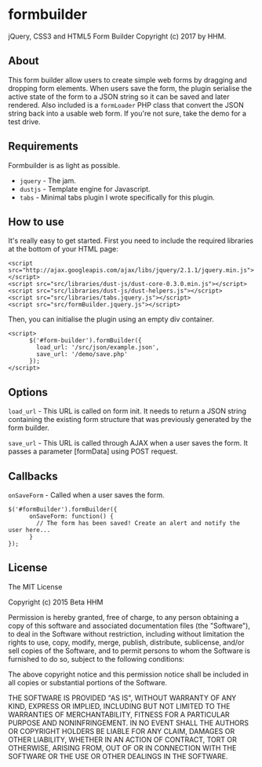 formbuilder
===========

jQuery, CSS3 and HTML5 Form Builder Copyright (c) 2017 by HHM. 



## About

This form builder allow users to create simple web forms by dragging and dropping form elements. When users save the form, the plugin serialise the active state of the form to a JSON string so it can be saved and later rendered. Also included is a `formLoader` PHP class that convert the JSON string back into a usable web form. If you're not sure, take the demo for a test drive.

## Requirements

Formbuilder is as light as possible.

* `jquery` - The jam.
* `dustjs` - Template engine for Javascript.
* `tabs` - Minimal tabs plugin I wrote specifically for this plugin. 

## How to use

It's really easy to get started. First you need to include the required libraries at the bottom of your HTML page:

```
<script src="http://ajax.googleapis.com/ajax/libs/jquery/2.1.1/jquery.min.js"></script>
<script src="src/libraries/dust-js/dust-core-0.3.0.min.js"></script>
<script src="src/libraries/dust-js/dust-helpers.js"></script>
<script src="src/libraries/tabs.jquery.js"></script>
<script src="src/formBuilder.jquery.js"></script>
```

Then, you can initialise the plugin using an empty div container.

```
<script>
      $('#form-builder').formBuilder({
        load_url: '/src/json/example.json',
        save_url: '/demo/save.php'
      });
</script>
```

## Options

`load_url` - This URL is called on form init. It needs to return a JSON string containing the existing form structure that was previously generated by the form builder.

`save_url` - This URL is called through AJAX when a user saves the form. It passes a parameter [formData] using POST request.

## Callbacks

`onSaveForm` - Called when a user saves the form.

``` 
$('#formBuilder').formBuilder({
      onSaveForm: function() {
        // The form has been saved! Create an alert and notify the user here...
      }
});
```

## License
The MIT License

Copyright (c) 2015 Beta HHM

Permission is hereby granted, free of charge, to any person obtaining a copy of this software and associated documentation files (the "Software"), to deal in the Software without restriction, including without limitation the rights to use, copy, modify, merge, publish, distribute, sublicense, and/or sell copies of the Software, and to permit persons to whom the Software is furnished to do so, subject to the following conditions:

The above copyright notice and this permission notice shall be included in all copies or substantial portions of the Software.

THE SOFTWARE IS PROVIDED "AS IS", WITHOUT WARRANTY OF ANY KIND, EXPRESS OR IMPLIED, INCLUDING BUT NOT LIMITED TO THE WARRANTIES OF MERCHANTABILITY, FITNESS FOR A PARTICULAR PURPOSE AND NONINFRINGEMENT. IN NO EVENT SHALL THE AUTHORS OR COPYRIGHT HOLDERS BE LIABLE FOR ANY CLAIM, DAMAGES OR OTHER LIABILITY, WHETHER IN AN ACTION OF CONTRACT, TORT OR OTHERWISE, ARISING FROM, OUT OF OR IN CONNECTION WITH THE SOFTWARE OR THE USE OR OTHER DEALINGS IN THE SOFTWARE.
